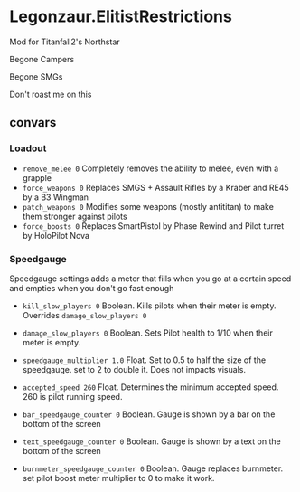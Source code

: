 # Legonzaur.ElitistRestrictions

Mod for Titanfall2's Northstar

Begone Campers

Begone SMGs

Don't roast me on this

## convars

### Loadout

- `remove_melee 0` Completely removes the ability to melee, even with a grapple
- `force_weapons 0` Replaces SMGS + Assault Rifles by a Kraber and RE45 by a B3 Wingman
- `patch_weapons 0` Modifies some weapons (mostly antititan) to make them stronger against pilots
- `force_boosts 0` Replaces SmartPistol by Phase Rewind and Pilot turret by HoloPilot Nova

### Speedgauge

Speedgauge settings adds a meter that fills when you go at a certain speed and empties when you don't go fast enough

- `kill_slow_players 0` Boolean. Kills pilots when their meter is empty. Overrides `damage_slow_players 0`
- `damage_slow_players 0` Boolean. Sets Pilot health to 1/10 when their meter is empty.
- `speedgauge_multiplier 1.0` Float. Set to 0.5 to half the size of the speedgauge. set to 2 to double it. Does not impacts visuals.
- `accepted_speed 260` Float. Determines the minimum accepted speed. 260 is pilot running speed.

- `bar_speedgauge_counter 0` Boolean. Gauge is shown by a bar on the bottom of the screen
- `text_speedgauge_counter 0` Boolean. Gauge is shown by a text on the bottom of the screen
- `burnmeter_speedgauge_counter 0` Boolean. Gauge replaces burnmeter. set pilot boost meter multiplier to 0 to make it work.
